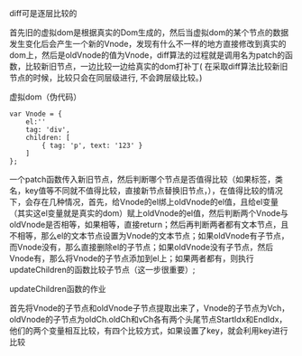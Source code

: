 diff可是逐层比较的

首先旧的虚拟dom是根据真实的Dom生成的，然后当虚拟dom的某个节点的数据发生变化后会产生一个新的Vnode，发现有什么不一样的地方直接修改到真实的dom上，然后是oldVnode的值为Vnode，diff算法的过程就是调用名为patch的函数，比较新旧节点，一边比较一边给真实的dom打补丁( 在采取diff算法比较新旧节点的时候，比较只会在同层级进行, 不会跨层级比较。)

虚拟dom（伪代码）

```
var Vnode = {
	el:''
    tag: 'div',
    children: [
        { tag: 'p', text: '123' }
    ]
};
```

一个patch函数传入新旧节点，然后判断哪个节点是否值得比较（如果标签，类名，key值等不同就不值得比较，直接新节点替换旧节点，），在值得比较的情况下，会存在几种情况，首先，给Vnode的el绑上oldVnode的el值，且给el变量（其实这el变量就是真实的dom）赋上oldVnode的el值，然后判断两个Vnode与oldVnode是否相等，如果相等，直接return；然后再判断两者都有文本节点，且不相等，那么el的文本节点设置为Vnode的文本节点；如果oldVnode有子节点，而Vnode没有，那么直接删除el的子节点；如果oldVnode没有子节点，然后Vnode有，那么将Vnode的子节点添加到el上；如果两者都有，则执行updateChildren的函数比较子节点（这一步很重要）;

updateChildren函数的作业

首先将Vnode的子节点和oldVnode子节点提取出来了，Vnode的子节点为Vch，oldVnode的子节点为oldCh.oldCh和vCh各有两个头尾节点StartIdx和EndIdx，他们的两个变量相互比较，有四个比较方式，如果设置了key，就会利用key进行比较